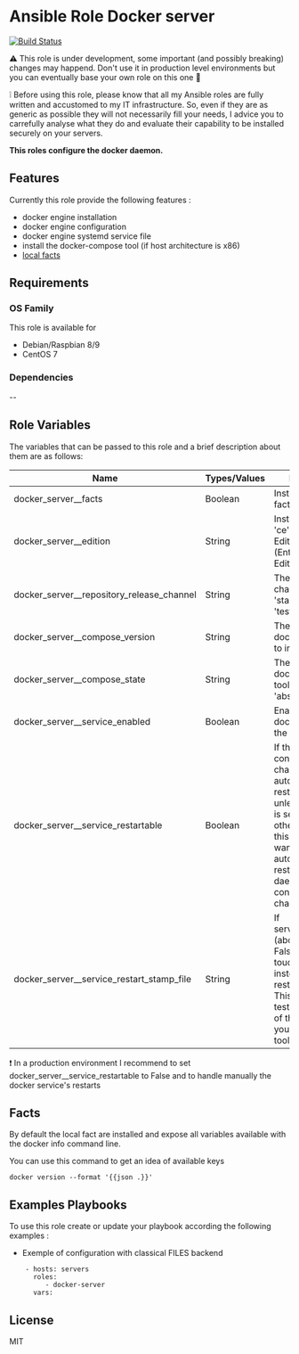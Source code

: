 Ansible Role Docker server
=========

[![Build Status](https://travis-ci.org/Turgon37/ansible-docker-server.svg?branch=master)](https://travis-ci.org/Turgon37/ansible-docker-server)

:warning: This role is under development, some important (and possibly breaking) changes may happend. Don't use it in production level environments but you can eventually base your own role on this one :hammer:

:grey_exclamation: Before using this role, please know that all my Ansible roles are fully written and accustomed to my IT infrastructure. So, even if they are as generic as possible they will not necessarily fill your needs, I advice you to carrefully analyse what they do and evaluate their capability to be installed securely on your servers.

**This roles configure the docker daemon.**

## Features

Currently this role provide the following features :

  * docker engine installation
  * docker engine configuration
  * docker engine systemd service file
  * install the docker-compose tool (if host architecture is x86)
  * [local facts](#facts)

## Requirements

### OS Family

This role is available for

  * Debian/Raspbian 8/9
  * CentOS 7

### Dependencies

--


## Role Variables

The variables that can be passed to this role and a brief description about them are as follows:

| Name                                      | Types/Values | Description                                                                                                                                                                                                                                   |
| ------------------------------------------| -------------|---------------------------------------------------------------------------------------------------------------------------------------------------------------------------------------------------------------------------------------------- |
| docker_server__facts                      | Boolean      | Install the local fact script                                                                                                                                                                                                                 |
| docker_server__edition                    | String       | Install edition in 'ce' (Community Edition) or 'ee' (Enterprise Edition)                                                                                                                                                                      |
| docker_server__repository_release_channel | String       | The release channel to use in 'stable', 'edge', 'test'                                                                                                                                                                                        |
| docker_server__compose_version            | String       | The version of docker-compose to install                                                                                                                                                                                                      |
| docker_server__compose_state              | String       | The state of docker-compose tool in 'present', 'absent'                                                                                                                                                                                       |
| docker_server__service_enabled            | Boolean      | Enable or not the docker service on the host                                                                                                                                                                                                  |
| docker_server__service_restartable        | Boolean      | If the docker configuration change ansible will automatically restart the service unless this variable is set to False. In others words, set this to True if you want ansible automatically restart the docker daemon on configuration changes|
| docker_server__service_restart_stamp_file | String       | If service_restartable (above) is set to False, ansible will touch this path instead of restarting docker. This allow you to test the presence of this file with your monitoring tool                                                         |

:exclamation: In a production environment I recommend to set docker_server__service_restartable to False and to handle manually the docker service's restarts

## Facts

By default the local fact are installed and expose all variables available with the docker info command line.

You can use this command to get an idea of available keys

```
docker version --format '{{json .}}'
```


## Examples Playbooks

To use this role create or update your playbook according the following examples :

  * Exemple of configuration with classical FILES backend

```
    - hosts: servers
      roles:
         - docker-server
      vars:
```


## License

MIT